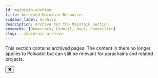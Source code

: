 ```yaml
---
id: maintain-archive
title: Archived Maintain Resources
sidebar_label: Archive
description: Archive for the Maintain Section.
keywords: [Democracy, Council, Gov1, Councillor]
slug: ../maintain-archive
---
```


<!-- MessageBox -->
<div id="messageBox" class="floating-message-box">
  <p>
    This section contains archived pages. The content in them no longer applies to Polkadot but can
    still be relevant for parachains and related projects.
  </p>
  <button class="close-messagebox" aria-label="Close message">✖</button>
</div>
